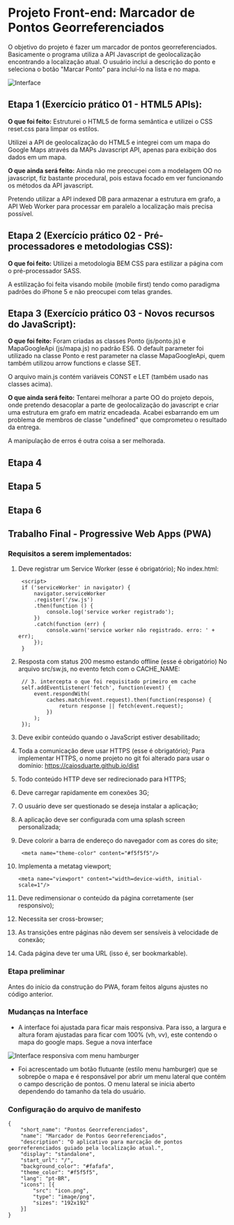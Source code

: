 
# Projeto Front-end: Marcador de Pontos Georreferenciados

O objetivo do projeto é fazer um marcador de pontos georreferenciados. Basicamente o programa utiliza a API Javascript de geolocalização encontrando a localização atual. O usuário inclui a descrição do ponto e seleciona o botão "Marcar Ponto" para incluí-lo na lista e no mapa.

![Interface](doc/interface-menu-lateral.png)

## Etapa 1 (Exercício prático 01 - HTML5 APIs):

**O que foi feito:** Estruturei o HTML5 de forma semântica e utilizei o CSS reset.css para limpar os estilos. 

Utilizei a API de geolocalização do HTML5 e integrei com um mapa do Google Maps através da MAPs Javascript API, apenas para exibição dos dados em um mapa. 

**O que ainda será feito:** Ainda não me preocupei com a modelagem OO no javascript, fiz bastante procedural, pois estava focado em ver funcionando os métodos da API javascript. 

Pretendo utilizar a API indexed DB para armazenar a estrutura em grafo, a API Web Worker para processar em paralelo a localização mais precisa possível.

## Etapa 2 (Exercício prático 02 - Pré-processadores e metodologias CSS):

**O que foi feito:** Utilizei a metodologia BEM CSS para estilizar a página com o pré-processador SASS. 

A estilização foi feita visando mobile (mobile first) tendo como paradigma padrões do iPhone 5 e não preocupei com telas grandes. 

## Etapa 3 (Exercício prático 03 - Novos recursos do JavaScript):

**O que foi feito:** Foram criadas as classes Ponto (js/ponto.js) e MapaGoogleApi (js/mapa.js) no padrão ES6. O default parameter foi utilizado na classe Ponto e rest parameter na classe MapaGoogleApi, quem também utilizou arrow functions e classe SET. 

O arquivo main.js contém variáveis CONST e LET (também usado nas classes acima). 

**O que ainda será feito:** 
Tentarei melhorar a parte OO do projeto depois, onde pretendo desacoplar a parte de geolocalização do javascript e criar uma estrutura em grafo em matriz encadeada. Acabei esbarrando em um problema de membros de classe "undefined" que comprometeu o resultado da entrega. 

A manipulação de erros é outra coisa a ser melhorada.  

## Etapa 4

## Etapa 5

## Etapa 6

## Trabalho Final - Progressive Web Apps (PWA)

### Requisitos a serem implementados:

1. Deve registrar um Service Worker (esse é obrigatório);
    No index.html:

        <script>
        if ('serviceWorker' in navigator) {
            navigator.serviceWorker
            .register('/sw.js')
            .then(function () {
                console.log('service worker registrado');
            })
            .catch(function (err) {
                console.warn('service worker não registrado. erro: ' + err);
            });
        }
    </script>   

2. Resposta com status 200 mesmo estando offline (esse é obrigatório)
    No arquivo src/sw.js, no evento fetch com o CACHE_NAME:

        // 3. intercepta o que foi requisitado primeiro em cache  
        self.addEventListener('fetch', function(event) {
            event.respondWith(
                caches.match(event.request).then(function(response) {
                    return response || fetch(event.request);
                })
            );  
        });

3. Deve exibir conteúdo quando o JavaScript estiver desabilitado;
4. Toda a comunicação deve usar HTTPS (esse é obrigatório);
        Para implementar HTTPS, o nome projeto no git foi alterado para usar o domínio: 
        https://caiosduarte.github.io/dist
5. Todo conteúdo HTTP deve ser redirecionado para HTTPS;
6. Deve carregar rapidamente em conexões 3G;
7. O usuário deve ser questionado se deseja instalar a aplicação;
8. A aplicação deve ser configurada com uma splash screen personalizada;
9. Deve colorir a barra de endereço do navegador com as cores do site;

        <meta name="theme-color" content="#f5f5f5"/>
10. Implementa a metatag viewport;

        <meta name="viewport" content="width=device-width, initial-scale=1"/>

11. Deve redimensionar o conteúdo da página corretamente (ser responsivo);
12. Necessita ser cross-browser;
13. As transições entre páginas não devem ser sensíveis à velocidade de conexão;
14. Cada página deve ter uma URL (isso é, ser bookmarkable).

### Etapa preliminar

Antes do início da construção do PWA, foram feitos alguns ajustes no código anterior.

### Mudanças na Interface

- A interface foi ajustada para ficar mais responsiva. Para isso, a largura e altura foram ajustadas para ficar com 100% (vh, vv), este contendo o mapa do google maps. Segue a nova interface 

![Interface responsiva com menu hamburger](doc/interface-responsiva.png)

- Foi acrescentado um botão flutuante (estilo menu hamburger) que se sobrepõe o mapa e é responsável por abrir um menu lateral que contém o campo descrição de pontos. O menu lateral se inicia aberto dependendo do tamanho da tela do usuário.

### Configuração do arquivo de manifesto

    {
        "short_name": "Pontos Georreferenciados",
        "name": "Marcador de Pontos Georreferenciados",
        "description": "O aplicativo para marcação de pontos georreferenciados guiado pela localização atual.",
        "display": "standalone",
        "start_url": "/",
        "background_color": "#fafafa",
        "theme_color": "#f5f5f5",
        "lang": "pt-BR",
        "icons": [{
            "src": "icon.png",
            "type": "image/png",
            "sizes": "192x192"
        }]
    }













